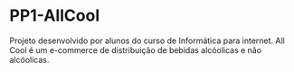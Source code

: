 # PP1-AllCool

Projeto desenvolvido por alunos do curso de Informática para internet.
All Cool é um e-commerce de distribuição de bebidas alcóolicas e não alcóolicas.
